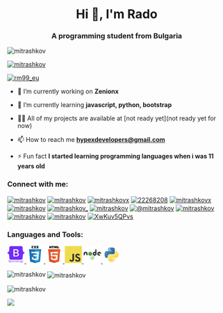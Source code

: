 <h1 align="center">Hi 👋, I'm Rado</h1>
<h3 align="center">A programming student from Bulgaria</h3>


<p align="left"> <img src="https://komarev.com/ghpvc/?username=mitrashkov&label=Profile%20views&color=0e75b6&style=flat" alt="mitrashkov" /> </p>

<p align="left"> <a href="https://github.com/ryo-ma/github-profile-trophy"><img src="https://github-profile-trophy.vercel.app/?username=mitrashkov" alt="mitrashkov" /></a> </p>

<p align="left"> <a href="[[https://twitter.com/mitrashkovx](https://twitter.com/rm99_eu)](https://twitter.com/rm99_eu)" target="blank"><img src="https://img.shields.io/twitter/follow/rm99_eu?logo=twitter&style=for-the-badge" alt="rm99_eu" /></a> </p>

- 🔭 I’m currently working on **Zenionx**

- 🌱 I’m currently learning **javascript, python, bootstrap**

- 👨‍💻 All of my projects are available at [not ready yet](not ready yet for now)

- 📫 How to reach me **hypexdevelopers@gmail.com**

- ⚡ Fun fact **I started learning programming languages when i was 11 years old**

<h3 align="left">Connect with me:</h3>
<p align="left">
<a href="https://codepen.io/mitrashkov" target="blank"><img align="center" src="https://raw.githubusercontent.com/rahuldkjain/github-profile-readme-generator/master/src/images/icons/Social/codepen.svg" alt="mitrashkov" height="30" width="40" /></a>
<a href="https://dev.to/mitrashkov" target="blank"><img align="center" src="https://raw.githubusercontent.com/rahuldkjain/github-profile-readme-generator/master/src/images/icons/Social/devto.svg" alt="mitrashkov" height="30" width="40" /></a>
<a href="https://twitter.com/rm99_eu" target="blank"><img align="center" src="https://raw.githubusercontent.com/rahuldkjain/github-profile-readme-generator/master/src/images/icons/Social/twitter.svg" alt="mitrashkovx" height="30" width="40" /></a>
<a href="https://stackoverflow.com/users/22268208" target="blank"><img align="center" src="https://raw.githubusercontent.com/rahuldkjain/github-profile-readme-generator/master/src/images/icons/Social/stack-overflow.svg" alt="22268208" height="30" width="40" /></a>
<a href="https://codesandbox.com/mitrashkovx" target="blank"><img align="center" src="https://raw.githubusercontent.com/rahuldkjain/github-profile-readme-generator/master/src/images/icons/Social/codesandbox.svg" alt="mitrashkovx" height="30" width="40" /></a>
<a href="https://kaggle.com/mitrashkov" target="blank"><img align="center" src="https://raw.githubusercontent.com/rahuldkjain/github-profile-readme-generator/master/src/images/icons/Social/kaggle.svg" alt="mitrashkov" height="30" width="40" /></a>
<a href="https://instagram.com/mitrashkov_" target="blank"><img align="center" src="https://raw.githubusercontent.com/rahuldkjain/github-profile-readme-generator/master/src/images/icons/Social/instagram.svg" alt="mitrashkov_" height="30" width="40" /></a>
<a href="https://www.behance.net/mitrashkov" target="blank"><img align="center" src="https://raw.githubusercontent.com/rahuldkjain/github-profile-readme-generator/master/src/images/icons/Social/behance.svg" alt="mitrashkov" height="30" width="40" /></a>
<a href="https://medium.com/@mitrashkov" target="blank"><img align="center" src="https://raw.githubusercontent.com/rahuldkjain/github-profile-readme-generator/master/src/images/icons/Social/medium.svg" alt="@mitrashkov" height="30" width="40" /></a>
<a href="https://www.codechef.com/users/mitrashkov" target="blank"><img align="center" src="https://cdn.jsdelivr.net/npm/simple-icons@3.1.0/icons/codechef.svg" alt="mitrashkov" height="30" width="40" /></a>
<a href="https://codeforces.com/profile/mitrashkov" target="blank"><img align="center" src="https://raw.githubusercontent.com/rahuldkjain/github-profile-readme-generator/master/src/images/icons/Social/codeforces.svg" alt="mitrashkov" height="30" width="40" /></a>
<a href="https://www.topcoder.com/members/mitrashkov" target="blank"><img align="center" src="https://raw.githubusercontent.com/rahuldkjain/github-profile-readme-generator/master/src/images/icons/Social/topcoder.svg" alt="mitrashkov" height="30" width="40" /></a>
<a href="https://discord.gg/XwKuv5QPvs" target="blank"><img align="center" src="https://raw.githubusercontent.com/rahuldkjain/github-profile-readme-generator/master/src/images/icons/Social/discord.svg" alt="XwKuv5QPvs" height="30" width="40" /></a>
</p>

<h3 align="left">Languages and Tools:</h3>
<p align="left"> <a href="https://getbootstrap.com" target="_blank" rel="noreferrer"> <img src="https://raw.githubusercontent.com/devicons/devicon/master/icons/bootstrap/bootstrap-plain-wordmark.svg" alt="bootstrap" width="40" height="40"/> </a> <a href="https://www.w3schools.com/css/" target="_blank" rel="noreferrer"> <img src="https://raw.githubusercontent.com/devicons/devicon/master/icons/css3/css3-original-wordmark.svg" alt="css3" width="40" height="40"/> </a> <a href="https://www.w3.org/html/" target="_blank" rel="noreferrer"> <img src="https://raw.githubusercontent.com/devicons/devicon/master/icons/html5/html5-original-wordmark.svg" alt="html5" width="40" height="40"/> </a> <a href="https://developer.mozilla.org/en-US/docs/Web/JavaScript" target="_blank" rel="noreferrer"> <img src="https://raw.githubusercontent.com/devicons/devicon/master/icons/javascript/javascript-original.svg" alt="javascript" width="40" height="40"/> </a> <a href="https://nodejs.org" target="_blank" rel="noreferrer"> <img src="https://raw.githubusercontent.com/devicons/devicon/master/icons/nodejs/nodejs-original-wordmark.svg" alt="nodejs" width="40" height="40"/> </a> <a href="https://www.python.org" target="_blank" rel="noreferrer"> <img src="https://raw.githubusercontent.com/devicons/devicon/master/icons/python/python-original.svg" alt="python" width="40" height="40"/> </a> </p>

<p><img align="left" src="https://github-readme-stats.vercel.app/api/top-langs?username=mitrashkov&show_icons=true&locale=en&layout=compact" alt="mitrashkov" /></p>

<p>&nbsp;<img align="center" src="https://github-readme-stats.vercel.app/api?username=mitrashkov&show_icons=true&locale=en" alt="mitrashkov" /></p>

<p><img align="center" src="https://github-readme-streak-stats.herokuapp.com/?user=mitrashkov&" alt="mitrashkov" /></p>

<img src="https://i.ibb.co/vwfYV2f/The-Future-Is-Here.png">
